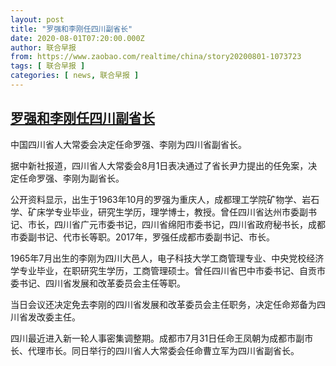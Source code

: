 ```yaml
---
layout: post
title: "罗强和李刚任四川副省长"
date: 2020-08-01T07:20:00.000Z
author: 联合早报
from: https://www.zaobao.com/realtime/china/story20200801-1073723
tags: [ 联合早报 ]
categories: [ news, 联合早报 ]
---
```

<!--1596266400000-->
[罗强和李刚任四川副省长](https://www.zaobao.com/realtime/china/story20200801-1073723)
------

<div>
<p>中国四川省人大常委会决定任命罗强、李刚为四川省副省长。</p><p>据中新社报道，四川省人大常委会8月1日表决通过了省长尹力提出的任免案，决定任命罗强、李刚为副省长。</p><p>公开资料显示，出生于1963年10月的罗强为重庆人，成都理工学院矿物学、岩石学、矿床学专业毕业，研究生学历，理学博士，教授。曾任四川省达州市委副书记、市长，四川省广元市委书记，四川省绵阳市委书记，四川省政府秘书长，成都市委副书记、代市长等职。2017年，罗强任成都市委副书记、市长。</p><section id="imu"><div id="dfp-ad-imu1-wrapper" class="dfp-tag-wrapper"><div id="dfp-ad-imu1" class="dfp-tag-wrapper"></div></div></section><p>1965年7月出生的李刚为四川大邑人，电子科技大学工商管理专业、中央党校经济学专业毕业，在职研究生学历，工商管理硕士。曾任四川省巴中市委书记、自贡市委书记、四川省发展和改革委员会主任等职。</p><p>当日会议还决定免去李刚的四川省发展和改革委员会主任职务，决定任命郑备为四川省发改委主任。</p><p>四川最近进入新一轮人事密集调整期。成都市7月31日任命王凤朝为成都市副市长、代理市长。同日举行的四川省人大常委会任命曹立军为四川省副省长。</p><div id="innity-in-post"></div><div id="dfp-ad-midarticlespecial-wrapper" class="dfp-tag-wrapper"><div id="dfp-ad-midarticlespecial" class="dfp-tag-wrapper"></div></div>
</div>
